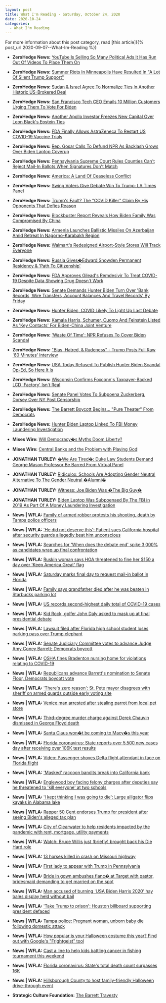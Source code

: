```yaml
---
layout: post
title: What I'm Reading - Saturday, October 24, 2020
date: 2020-10-24
categories:
  - What I'm Reading
---
```


For more information about this post category, read [this article]({% post_url 2020-09-07--What-Im-Reading %})

* **ZeroHedge News:** [YouTube Is Selling So Many Political Ads It Has Run Out Of Videos To Place Them On](https://www.zerohedge.com/technology/youtube-selling-so-many-political-ads-it-has-run-out-videos-place-them)

* **ZeroHedge News:** [Summer Riots In Minneapolis Have Resulted In "A Lot Of Silent Trump Support"](https://www.zerohedge.com/political/summer-riots-minneapolis-have-resulted-lot-silent-trump-support)

* **ZeroHedge News:** [Sudan & Israel Agree To Normalize Ties In Another Historic US-Brokered Deal](https://www.zerohedge.com/geopolitical/white-house-announces-sudan-israel-agree-historic-normalization-ties)

* **ZeroHedge News:** [San Francisco Tech CEO Emails 10 Million Customers Urging Them To Vote For Biden](https://www.zerohedge.com/political/san-francisco-tech-ceo-emails-10-million-customers-urging-them-vote-biden)

* **ZeroHedge News:** [Another Apollo Investor Freezes New Capital Over Leon Black's Epstein Ties](https://www.zerohedge.com/markets/another-apollo-investor-freezes-new-capital-over-leon-blacks-epstein-ties)

* **ZeroHedge News:** [FDA Finally Allows AstraZeneca To Restart US COVID-19 Vaccine Trials](https://www.zerohedge.com/geopolitical/fda-allows-astrazeneca-restart-us-covid-19-vaccine-trials)

* **ZeroHedge News:** [Rep. Gosar Calls To Defund NPR As Backlash Grows Over Biden Laptop Coverup](https://www.zerohedge.com/political/rep-gosar-calls-defund-npr-backlash-grows-over-biden-laptop-coverup)

* **ZeroHedge News:** [Pennsylvania Supreme Court Rules Counties Can't Reject Mail-In Ballots When Signatures Don't Match](https://www.zerohedge.com/political/pennsylvania-supreme-court-rules-counties-cant-reject-mail-ballots-when-signatures-dont)

* **ZeroHedge News:** [America: A Land Of Ceaseless Conflict](https://www.zerohedge.com/markets/america-land-ceaseless-conflict)

* **ZeroHedge News:** [Swing Voters Give Debate Win To Trump: LA Times Panel](https://www.zerohedge.com/political/swing-voters-saw-trump-controlled-reserved-poised-while-biden-was-vague-unspecific-and)

* **ZeroHedge News:** [Trump's Fault? The "COVID Killer" Claim By His Opponents That Defies Reason](https://www.zerohedge.com/political/trumps-fault-covid-killer-claim-his-opponents-defies-reason)

* **ZeroHedge News:** [Blockbuster Report Reveals How Biden Family Was Compromised By China](https://www.zerohedge.com/geopolitical/blockbuster-report-reveals-how-biden-family-was-compromised-china)

* **ZeroHedge News:** [Armenia Launches Ballistic Missiles On Azerbaijan Amid Retreat In Nagorno-Karabakh Region](https://www.zerohedge.com/geopolitical/armenia-launches-ballistic-missiles-azerbaijan-amid-retreat-nagorno-karabakh-region)

* **ZeroHedge News:** [Walmart's Redesigned Airport-Style Stores Will Track Everyone](https://www.zerohedge.com/technology/walmarts-redesigned-airport-style-stores-will-track-everyone)

* **ZeroHedge News:** [Russia Gives�Edward Snowden Permanent Residency & 'Path To Citizenship'](https://www.zerohedge.com/geopolitical/russia-gives-edward-snowden-permanent-residency-path-citizenship)

* **ZeroHedge News:** [FDA Approves Gilead's Remdesivir To Treat COVID-19 Despite Data Showing Drug Doesn't Work](https://www.zerohedge.com/markets/fda-approves-gileads-remdesivir-treat-covid-19-despite-data-showing-drug-doesnt-work)

* **ZeroHedge News:** [Senate Demands Hunter Biden Turn Over 'Bank Records, Wire Transfers, Account Balances And Travel Records' By Friday](https://www.zerohedge.com/political/senate-demands-hunter-biden-turn-over-bank-records-wire-transfers-account-balances-and)

* **ZeroHedge News:** [Hunter Biden, COVID Likely To Light Up Last Debate](https://www.zerohedge.com/political/covid-hunter-biden-likely-light-last-debate)

* **ZeroHedge News:** [Kamala Harris, Schumer, Cuomo And Feinstein Listed As 'Key Contacts' For Biden-China Joint Venture](https://www.zerohedge.com/political/kamala-harris-schumer-cuomo-and-feinstein-listed-key-contacts-biden-china-joint-venture)

* **ZeroHedge News:** ['Waste Of Time': NPR Refuses To Cover Biden Scandal](https://www.zerohedge.com/political/waste-time-npr-refuses-cover-hunter-biden-story)

* **ZeroHedge News:** ["Bias, Hatred, & Rudeness" - Trump Posts Full Raw '60 Minutes' Interview](https://www.zerohedge.com/political/bias-hatred-rudeness-trump-posts-full-raw-60-minutes-interview)

* **ZeroHedge News:** [USA Today Refused To Publish Hunter Biden Scandal Op-Ed, So Here It Is](https://www.zerohedge.com/technology/usa-today-refuses-publish-hunter-biden-scandal-op-ed-so-here-it)

* **ZeroHedge News:** [Wisconsin Confirms Foxconn's Taxpayer-Backed LCD 'Factory' Isn't Real](https://www.zerohedge.com/geopolitical/wisconsin-confirms-foxconns-taxpayer-backed-lcd-factory-isnt-real)

* **ZeroHedge News:** [Senate Panel Votes To Subpoena Zuckerberg, Dorsey Over NY Post Censorship](https://www.zerohedge.com/markets/senate-panel-votes-subpoena-zuckerberg-dorsey-over-ny-post-censorship)

* **ZeroHedge News:** [The Barrett Boycott Begins... "Pure Theater" From Democrats](https://www.zerohedge.com/political/barrett-boycott-begins-pure-theater-democrats)

* **ZeroHedge News:** [Hunter Biden Laptop Linked To FBI Money Laundering Investigation](https://www.zerohedge.com/political/hunter-biden-laptop-linked-fbi-money-laundering-investigation)

* **Mises Wire:** [Will Democracy�s Myths Doom Liberty?](https://mises.org/node/52487)

* **Mises Wire:** [Central Banks and the Problem with Playing God](https://mises.org/node/52459)

* **JONATHAN TURLEY:** [�We Are Tired�: Duke Law Students Demand George Mason Professor Be Barred From Virtual Panel](https://jonathanturley.org/2020/10/23/we-are-tired-duke-law-students-demand-george-mason-professor-be-barred-from-virtual-panel/)

* **JONATHAN TURLEY:** [Ridiculox: Schools Are Adopting Gender Neutral Alternative To The Gender Neutral �Alumni�](https://jonathanturley.org/2020/10/23/ridiculox-schools-are-adopting-gender-neutral-alternative-to-the-gender-neutral-alumni/)

* **JONATHAN TURLEY:** [Witness: Joe Biden Was �The Big Guy�](https://jonathanturley.org/2020/10/22/witness-joe-biden-was-the-big-guy/)

* **JONATHAN TURLEY:** [Biden Laptop Was Subpoenaed By The FBI in 2019 As Part Of A Money Laundering Investigation](https://jonathanturley.org/2020/10/22/biden-laptop-was-subpoenaed-by-the-fbi-in-2019-as-part-of-a-money-laundering-investigation/)

* **News \| WFLA:** [Family of armed robber protests his shooting, death by Tampa police officers](https://www.wfla.com/news/local-news/family-of-armed-robber-protests-his-shooting-death-by-tampa-police-officers/)

* **News \| WFLA:** ['He did not deserve this': Patient sues California hospital after security guards allegedly beat him unconscious](https://www.wfla.com/news/national/he-did-not-deserve-this-patient-sues-california-hospital-after-security-guards-allegedly-beat-him-unconscious/)

* **News \| WFLA:** [Searches for 'When does the debate end' spike 3,000% as candidates wrap up final confrontation](https://www.wfla.com/news/national/searches-for-when-does-the-debate-end-spike-3000-as-candidates-wrap-up-final-confrontation/)

* **News \| WFLA:** [Ruskin woman says HOA threatened to fine her $150 a day over 'Keep America Great' flag](https://www.wfla.com/news/hillsborough-county/ruskin-woman-says-hoa-threatened-to-fine-her-150-a-day-over-keep-america-great-flag/)

* **News \| WFLA:** [Saturday marks final day to request mail-in ballot in Florida](https://www.wfla.com/news/politics/election-2020/saturday-marks-final-day-to-request-mail-in-ballot-in-florida/)

* **News \| WFLA:** [Family says grandfather died after he was beaten in Starbucks parking lot](https://www.wfla.com/news/national/family-says-grandfather-died-after-he-was-beaten-in-starbucks-parking-lot/)

* **News \| WFLA:** [US records second-highest daily total of COVID-19 cases](https://www.wfla.com/community/health/coronavirus/us-records-second-highest-daily-total-of-covid-19-cases/)

* **News \| WFLA:** [Kid Rock, golfer John Daly asked to mask up at final presidential debate](https://www.wfla.com/news/politics/kid-rock-golfer-john-daly-asked-to-mask-up-at-final-presidential-debate/)

* **News \| WFLA:** [Lawsuit filed after Florida high school student loses parking pass over Trump elephant](https://www.wfla.com/news/florida/lawsuit-filed-after-florida-high-school-student-loses-parking-pass-over-trump-elephant/)

* **News \| WFLA:** [Senate Judiciary Committee votes to advance Judge Amy Coney Barrett; Democrats boycott](https://www.wfla.com/news/washington-dc/senate-judiciary-committee-votes-to-advance-judge-amy-coney-barrett-democrats-boycott/)

* **News \| WFLA:** [OSHA fines Bradenton nursing home for violations relating to COVID-19](https://www.wfla.com/community/health/coronavirus/osha-fines-bradenton-nursing-home-for-violations-relating-to-covid-19/)

* **News \| WFLA:** [Republicans advance Barrett's nomination to Senate Floor, Democrats boycott vote](https://www.wfla.com/news/republicans-advance-barretts-nomination-to-senate-floor-democrats-boycott-vote/)

* **News \| WFLA:** ['There's zero reason': St. Pete mayor disagrees with sheriff on armed guards outside early voting site](https://www.wfla.com/news/politics/theres-zero-reason-st-pete-mayor-disagrees-with-sheriff-on-armed-guards-outside-early-voting-site/)

* **News \| WFLA:** [Venice man arrested after stealing parrot from local pet store](https://www.wfla.com/news/sarasota-county/venice-man-arrested-after-stealing-parrot-from-local-pet-store/)

* **News \| WFLA:** [Third-degree murder charge against Derek Chauvin dismissed  in George Floyd death](https://www.wfla.com/news/national/third-degree-murder-charge-against-former-officer-derek-chauvin-dismissed/)

* **News \| WFLA:** [Santa Claus won�t be coming to Macy�s this year](https://www.wfla.com/news/national/santa-claus-wont-be-coming-to-macys-this-year/)

* **News \| WFLA:** [Florida coronavirus: State reports over 5,500 new cases day after receiving over 106K test results](https://www.wfla.com/news/florida/florida-coronavirus-state-reports-over-5500-new-cases-day-after-receiving-over-106k-test-results/)

* **News \| WFLA:** [Video: Passenger shoves Delta flight attendant in face on Florida flight](https://www.wfla.com/news/florida/video-passenger-shoves-delta-flight-attendant-in-face-on-florida-flight/)

* **News \| WFLA:** ['Masked' raccoon bandits break into California bank](https://www.wfla.com/news/animals/masked-raccoon-bandits-break-into-california-bank/)

* **News \| WFLA:** [Englewood boy facing felony charges after deputies say he threatened to 'kill everyone' at two schools](https://www.wfla.com/news/local-news/manatee-county/englewood-boy-facing-felony-charges-after-deputies-say-he-threatened-to-kill-everyone-at-two-schools/)

* **News \| WFLA:** ['I kept thinking I was going to die': Large alligator flips kayaks in Alabama lake](https://www.wfla.com/news/national/i-kept-thinking-i-was-going-to-die-large-alligator-flips-kayaks-in-alabama-lake/)

* **News \| WFLA:** [Rapper 50 Cent endorses Trump for president after seeing Biden's alleged tax plan](https://www.wfla.com/news/rapper-50-cent-endorses-trump-for-president-after-seeing-biden-tax-plan/)

* **News \| WFLA:** [City of Clearwater to help residents impacted by the pandemic with rent, mortgage, utility payments](https://www.wfla.com/news/pinellas-county/city-of-clearwater-to-help-residents-impacted-by-the-pandemic-with-rent-mortgage-utility-payments/)

* **News \| WFLA:** [Watch: Bruce Willis just (briefly) brought back his Die Hard role](https://www.wfla.com/news/viral-news/watch-bruce-willis-just-briefly-brought-back-his-die-hard-role/)

* **News \| WFLA:** [13 horses killed in crash on Missouri highway](https://www.wfla.com/news/national/13-horses-killed-in-crash-on-missouri-highway/)

* **News \| WFLA:** [First lady to appear with Trump in Pennsylvania](https://www.wfla.com/news/national/first-lady-to-appear-with-trump-in-pennsylvania/)

* **News \| WFLA:** [Bride in gown ambushes fianc� at Target with pastor, bridesmaid demanding to get married on the spot](https://www.wfla.com/news/viral-news/bride-in-gown-ambushes-fiance-at-target-with-pastor-bridesmaid-demanding-to-get-married-on-the-spot/)

* **News \| WFLA:** [Man accused of burning 'USA Biden Harris 2020' hay bales display held without bail](https://www.wfla.com/news/national/man-accused-of-burning-usa-biden-harris-2020-hay-bales-display-held-without-bail/)

* **News \| WFLA:** ['Take Trump to prison': Houston billboard supporting president defaced](https://www.wfla.com/news/national/take-trump-to-prison-houston-billboard-supporting-president-defaced/)

* **News \| WFLA:** [Tampa police: Pregnant woman, unborn baby die following domestic attack](https://www.wfla.com/news/local-news/tampa-police-pregnant-woman-unborn-baby-die-following-domestic-attack/)

* **News \| WFLA:** [How popular is your Halloween costume this year? Find out with Google's "Frightgeist" tool](https://www.wfla.com/news/viral-news/how-popular-is-your-halloween-costume-this-year-find-out-with-googles-frightgeist-tool/)

* **News \| WFLA:** [Cast a line to help kids battling cancer in fishing tournament this weekend](https://www.wfla.com/news/around-town/cast-a-line-to-help-kids-battling-cancer-in-fishing-tournament-this-weekend/)

* **News \| WFLA:** [Florida coronavirus: State's total death count surpasses 16K](https://www.wfla.com/news/florida/florida-coronavirus-states-total-death-count-surpasses-16k/)

* **News \| WFLA:** [Hillsborough County to host family-friendly Halloween drive-through event](https://www.wfla.com/news/hillsborough-county/hillsborough-county-to-host-family-friendly-halloween-drive-through-event/)

* **Strategic Culture Foundation:** [The Barrett Travesty](https://www.strategic-culture.org/news/2020/10/23/the-barrett-travesty/)

